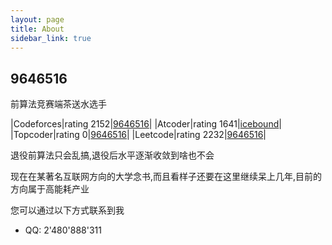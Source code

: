 ```yaml
---
layout: page
title: About
sidebar_link: true
---
```


## 9646516

前算法竞赛端茶送水选手

|Codeforces|rating 2152|[9646516](https://codeforces.com/profile/9646516)|
|Atcoder|rating 1641|[icebound](https://atcoder.jp/users/icebound)|
|Topcoder|rating 0|[9646516](https://www.topcoder.com/members/9646516/)|
|Leetcode|rating 2232|[9646516](https://leetcode-cn.com/u/9646516/)|

退役前算法只会乱搞,退役后水平逐渐收敛到啥也不会

现在在某著名互联网方向的大学念书,而且看样子还要在这里继续呆上几年,目前的方向属于高能耗产业

您可以通过以下方式联系到我

- QQ: 2'480'888'311
